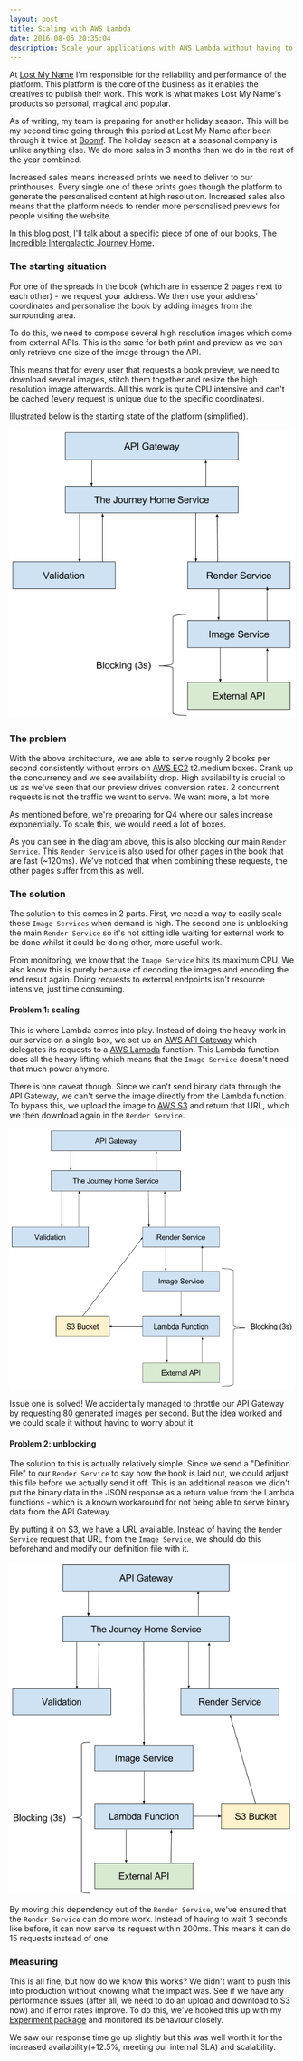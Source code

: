 ```yaml
---
layout: post
title: Scaling with AWS Lambda
date: 2016-08-05 20:35:04
description: Scale your applications with AWS Lambda without having to think about it. This is a case study from a migration done at Lost My Name.
---
```

At [Lost My Name](https://www.lostmy.name/) I'm responsible for the reliability and performance of the platform. This platform is the core of the business as it enables the creatives to publish their work. This work is what makes Lost My Name's products so personal, magical and popular.

As of writing, my team is preparing for another holiday season. This will be my second time going through this period at Lost My Name after been through it twice at [Boomf](https://boomf.com/). The holiday season at a seasonal company is unlike anything else. We do more sales in 3 months than we do in the rest of the year combined.

Increased sales means increased prints we need to deliver to our printhouses. Every single one of these prints goes though the platform to generate the personalised content at high resolution. Increased sales also means that the platform needs to render more personalised previews for people visiting the website.

In this blog post, I'll talk about a specific piece of one of our books, [The Incredible Intergalactic Journey Home](https://www.lostmy.name/personalized-products/the-journey-home-book).

### The starting situation

For one of the spreads in the book (which are in essence 2 pages next to each other) - we request your address. We then use your address' coordinates and personalise the book by adding images from the surrounding area.

To do this, we need to compose several high resolution images which come from external APIs. This is the same for both print and preview as we can only retrieve one size of the image through the API.

This means that for every user that requests a book preview, we need to download several images, stitch them together and resize the high resolution image afterwards. All this work is quite CPU intensive and can't be cached (every request is unique due to the specific coordinates).

Illustrated below is the starting state of the platform (simplified).

![Image Data](/img/satellite-01.png)

### The problem
With the above architecture, we are able to serve roughly 2 books per second consistently without errors on [AWS EC2](https://aws.amazon.com/ec2/) t2.medium boxes. Crank up the concurrency and we see availability drop. High availability is crucial to us as we've seen that our preview drives conversion rates. 2 concurrent requests is not the traffic we want to serve. We want more, a lot more.

As mentioned before, we're preparing for Q4 where our sales increase exponentially. To scale this, we would need a lot of boxes.

As you can see in the diagram above, this is also blocking our main `Render Service`. This `Render Service` is also used for other pages in the book that are fast (~120ms). We've noticed that when combining these requests, the other pages suffer from this as well.

### The solution

The solution to this comes in 2 parts. First, we need a way to easily scale these `Image Services` when demand is high. The second one is unblocking the main `Render Service` so it's not sitting idle waiting for external work to be done whilst it could be doing other, more useful work.

From monitoring, we know that the `Image Service` hits its maximum CPU. We also know this is purely because of decoding the images and encoding the end result again. Doing requests to external endpoints isn't resource intensive, just time consuming.

#### Problem 1: scaling

This is where Lambda comes into play. Instead of doing the heavy work in our service on a single box, we set up an [AWS API Gateway](https://aws.amazon.com/api-gateway/) which delegates its requests to a [AWS Lambda](http://docs.aws.amazon.com/lambda/latest/dg/welcome.html) function. This Lambda function does all the heavy lifting which means that the `Image Service` doesn't need that much power anymore.

There is one caveat though. Since we can't send binary data through the API Gateway, we can't serve the image directly from the Lambda function. To bypass this, we upload the image to [AWS S3](https://aws.amazon.com/s3/) and return that URL, which we then download again in the `Render Service`.

![Image Data with Lambda](/img/satellite-02.png)

Issue one is solved! We accidentally managed to throttle our API Gateway by requesting 80 generated images per second. But the idea worked and we could scale it without having to worry about it.

#### Problem 2: unblocking

The solution to this is actually relatively simple. Since we send a "Definition File" to our `Render Service` to say how the book is laid out, we could adjust this file before we actually send it off. This is an additional reason we didn't put the binary data in the JSON response as a return value from the Lambda functions - which is a known workaround for not being able to serve binary data from the API Gateway.

By putting it on S3, we have a URL available. Instead of having the `Render Service` request that URL from the `Image Service`, we should do this beforehand and modify our definition file with it.

![Image Data unblocking](/img/satellite-03.png)

By moving this dependency out of the `Render Service`, we've ensured that the `Render Service` can do more work. Instead of having to wait 3 seconds like before, it can now serve its request within 200ms. This means it can do 15 requests instead of one.

### Measuring

This is all fine, but how do we know this works? We didn't want to push this into production without knowing what the impact was. See if we have any performance issues (after all, we need to do an upload and download to S3 now) and if error rates improve. To do this, we've hooked this up with my [Experiment package](/2016/08/05/experiment.html) and monitored its behaviour closely.

We saw our response time go up slightly but this was well worth it for the increased availability(+12.5%, meeting our internal SLA) and scalability.
